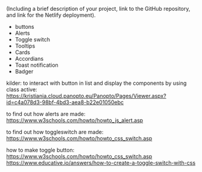 (Including a brief description of your project, link to
the GitHub repository, and link for the Netlify deployment).

- buttons
- Alerts
- Toggle switch
- Tooltips
- Cards
- Accordians
- Toast notification
- Badger

kilder:
to interact with button in list and display the components by using class active:
https://kristiania.cloud.panopto.eu/Panopto/Pages/Viewer.aspx?id=c4a078d3-98bf-4bd3-aea8-b22e01050ebc

to find out how alerts are made:
https://www.w3schools.com/howto/howto_js_alert.asp

to find out how toggleswitch are made:
https://www.w3schools.com/howto/howto_css_switch.asp

how to make toggle button:
https://www.w3schools.com/howto/howto_css_switch.asp
https://www.educative.io/answers/how-to-create-a-toggle-switch-with-css
